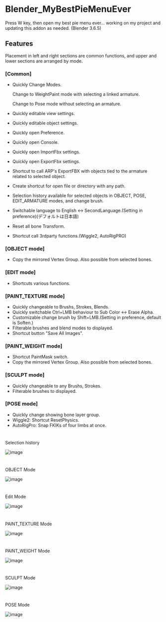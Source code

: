 # Blender_MyBestPieMenuEver

Press W key, then open my best pie menu ever... working on my project and updating this addon as needed.
(Blender 3.6.5)

## Features

Placement in left and right sections are common functions, and upper and lower sections are arranged by mode.

### [Common]

- Quickly Change Modes.
  
  Change to WeightPaint mode with selecting a linked armature.
  
  Change to Pose mode without selecting an armature.
- Quickly editable view settings.
- Quickly editable object settings.
- Quickly open Preference.
- Quickly open Console.
- Quickly open ImportFbx settings.
- Quickly open ExportFbx settings.
- Shortcut to call ARP's ExportFBX with objects tied to the armature related to selected object.
- Create shortcut for open file or directory with any path.
- Selection history available for selected objects in OBJECT, POSE, EDIT_ARMATURE modes, and change brush.
- Switchable language to English <-> SecondLanguage.(Setting in preference)(デフォルトは日本語)
- Reset all bone Transform.
- Shortcut call 3rdparty functions.(Wiggle2, AutoRigPRO)

### [OBJECT mode]
- Copy the mirrored Vertex Group. Also possible from selected bones.

### [EDIT mode]
- Shortcuts various functions.

### [PAINT_TEXTURE mode]

- Quickly changeable to Brushs, Strokes, Blends.
- Quickly switchable Ctrl+LMB behaviour to Sub Color <-> Erase Alpha.
- Customizable change brush by Shift+LMB.(Setting in preference, default is Soften.)
- Filterable brushes and blend modes to displayed.
- Shortcut button "Save All Images".
  
### [PAINT_WEIGHT mode]

- Shortcut PaintMask switch.
- Copy the mirrored Vertex Group. Also possible from selected bones.

### [SCULPT mode]

- Quickly changeable to any Brushs, Strokes.
- Filterable brushes to displayed.

### [POSE mode]

- Quickly change showing bone layer group.
- Wiggle2: Shortcut ResetPhysics.
- AutoRigPro: Snap FKIKs of four limbs at once.

#
Selection history

![image](https://github.com/emptybraces/Blender_MyBestPieMenuEver/assets/1441835/a12ea186-048b-43c9-9c6d-a5e5e7eeed0b)

#
OBJECT Mode

![image](https://github.com/emptybraces/Blender_MyBestPieMenuEver/assets/1441835/9cf9cf57-f246-4929-823b-7271788c0d73)

#
Edit Mode

![image](https://github.com/emptybraces/Blender_MyBestPieMenuEver/assets/1441835/be85f594-d210-4a29-bc81-9153405cbc77)

#
PAINT_TEXTURE Mode

![image](https://github.com/emptybraces/Blender_MyBestPieMenuEver/assets/1441835/43069e49-db28-4c5e-a4fa-1d24af1a0006)

#
PAINT_WEIGHT Mode

![image](https://github.com/emptybraces/Blender_MyBestPieMenuEver/assets/1441835/36bb97e4-1e21-44ab-9b55-9c2df7831d92)

#
SCULPT Mode

![image](https://github.com/emptybraces/Blender_MyBestPieMenuEver/assets/1441835/02d37582-2c76-4b2f-979c-2072179cec84)

#
POSE Mode

![image](https://github.com/emptybraces/Blender_MyBestPieMenuEver/assets/1441835/c7169fb1-75c1-4cd4-9e96-b45b40747670)
